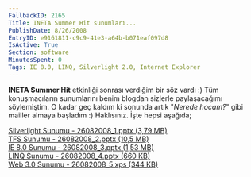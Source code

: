 ```yaml
---
FallbackID: 2165
Title: INETA Summer Hit sunumları...
PublishDate: 8/26/2008
EntryID: e9161811-c9c9-41e3-a64b-b071eaf097d8
IsActive: True
Section: software
MinutesSpent: 0
Tags: IE 8.0, LINQ, Silverlight 2.0, Internet Explorer
---
```

**INETA Summer Hit** etkinliği sonrası verdiğim bir söz vardı :) Tüm
konuşmacıların sunumlarını benim blogdan sizlerle paylaşacağımı
söylemiştim. O kadar geç kaldım ki sonunda artık "*Nerede hocam?*" gibi
mailler almaya başladım :) Haklısınız. İşte hepsi aşağıda;

[Silverlight Sunumu - 26082008\_1.pptx (3,79
MB)](http://cdn.daron.yondem.com/assets/2165/26082008_1.pptx)\
 [TFS Sunumu - 26082008\_2.pptx (10,5
MB)](http://cdn.daron.yondem.com/assets/2165/26082008_2.pptx)\
 [IE 8.0 Sunumu - 26082008\_3.pptx (1,53
MB)](http://cdn.daron.yondem.com/assets/2165/26082008_3.pptx)\
 [LINQ Sunumu - 26082008\_4.pptx (660
KB)](http://cdn.daron.yondem.com/assets/2165/26082008_4.pptx)\
 [Web 3.0 Sunumu - 26082008\_5.xps (344
KB)](http://cdn.daron.yondem.com/assets/2165/26082008_5.xps)


